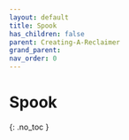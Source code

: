 ```yaml
---
layout: default
title: Spook
has_children: false
parent: Creating-A-Reclaimer
grand_parent: 
nav_order: 0
---
```

# Spook
{: .no_toc }